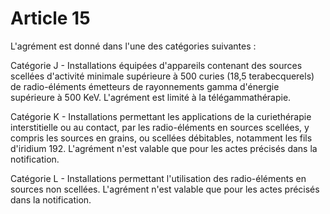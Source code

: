 # Article 15

L'agrément est donné dans l'une des catégories suivantes :

Catégorie J - Installations équipées d'appareils contenant des sources scellées d'activité minimale supérieure à 500 curies (18,5 terabecquerels) de radio-éléments émetteurs de rayonnements gamma d'énergie supérieure à 500 KeV. L'agrément est limité à la télégammathérapie.

Catégorie K - Installations permettant les applications de la curiethérapie interstitielle ou au contact, par les radio-éléments en sources scellées, y compris les sources en grains, ou scellées débitables, notamment les fils d'iridium 192. L'agrément n'est valable que pour les actes précisés dans la notification.

Catégorie L - Installations permettant l'utilisation des radio-éléments en sources non scellées. L'agrément n'est valable que pour les actes précisés dans la notification.
